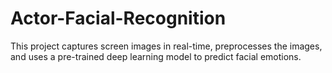 # Actor-Facial-Recognition
This project captures screen images in real-time, preprocesses the images, and uses a pre-trained deep learning model to predict facial emotions.
